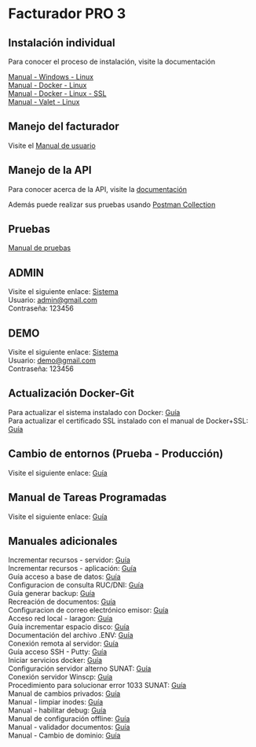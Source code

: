 # **Facturador PRO 3**

<!-- ## Instalación reseller

[Manual instalación reseller](https://docs.google.com/document/d/10ufrI9g8cx-V9Lh-rXLY1jzcHyyny8PYsBotIVFn7yA/edit# "Clic")-->


## Instalación individual

Para conocer el proceso de instalación, visite la documentación

[Manual - Windows - Linux](https://docs.google.com/document/d/1izr-fbKyOAAQDG46SpMAZtLytMxGEUdCEVh2VWGik_E/edit "Clic")
<br>
[Manual - Docker - Linux](https://docs.google.com/document/d/1eKZwozEZkDKjYMSkQG_oFdMbnMVYlMfkQK-BfCNTm5w/edit?usp=sharing "Clic")
<br>
[Manual - Docker - Linux - SSL](https://docs.google.com/document/d/1V54AoYPSNqgi2M9ddck6gh3AgQspZ-eH37_1BU7Gpuo/edit?usp=sharingg "Clic")
<br>
[Manual - Valet - Linux](https://docs.google.com/document/d/1x1SZnhzDITta6k-pOQC75xQKWowCgSUSRoa434gglQA/edit?usp=sharing "Clic")

## Manejo del facturador

Visite el [Manual de usuario](https://docs.google.com/document/d/1i7yKGy3rIvv9TrnwRWZifTuZMMnZ8dbWpqcjPZ3ClmE/edit "Clic")

## Manejo de la API

Para conocer acerca de la API, visite la [documentación](https://docs.google.com/document/d/1QO3H2nhV6dubGFc-IOrXY1X1hobmKkSmutfrtKbelTw/edit "Clic")<br>

Además puede realizar sus pruebas usando [Postman Collection](https://drive.google.com/open?id=1Dk7UbdAw3Xs2i7PGFln6YXveQ10weGkT "Clic")

## Pruebas

[Manual de pruebas](https://docs.google.com/document/d/1ht9JS7VdXiZrPmsqe3Dz-325lN_qEHDVVbieYU4Kay8/edit "Clic")

## ADMIN

Visite el siguiente enlace: [Sistema](https://eversys.xyz "Clic")
<br>
Usuario: admin@gmail.com<br>
Contraseña: 123456

## DEMO

Visite el siguiente enlace: [Sistema](https://demo.eversys.xyz "Clic")
<br>
Usuario: demo@gmail.com<br>
Contraseña: 123456

## Actualización Docker-Git

Para actualizar el sistema instalado con Docker: [Guía](https://docs.google.com/document/d/1ekGySBjGHspbPEE3OLkMGlWwjLvudmyLKo9Et-Cxejk/edit "Clic")
<br>
Para actualizar el certificado SSL instalado con el manual de Docker+SSL: [Guía](https://docs.google.com/document/d/1kcgtIDrOWnGKQbWO3sW2KEkUoNdadIB5YHBgaSb87uA/edit "Clic")

## Cambio de entornos (Prueba - Producción)

Visite el siguiente enlace: [Guía](https://docs.google.com/document/d/1IBXczY4b1YvSnGdFlIklpb8HGlQcP1lN44rpXbtYyUc/edit "Clic")

## Manual de Tareas Programadas

Visite el siguiente enlace: [Guía](https://docs.google.com/document/d/1Cu3Kpgv9HvMAV4fwVNbR-CFc0uTu_-qEVLT-MIuxBTQ/edit?usp=sharing "Clic")

## Manuales adicionales


Incrementar recursos - servidor: [Guía](https://drive.google.com/open?id=1IQad7UnljZEPd4hYWx5ZlR3LJliFGT25AjiI4-TlcJU "Clic")<br>
Incrementar recursos - aplicación: [Guía](https://drive.google.com/open?id=1_A06M8AKR514XdctOpi8yIHOQd2cMIzm1BAdNCLUoew "Clic")<br>
Guía acceso a base de datos: [Guía](https://drive.google.com/open?id=1uZ_qt34I8HucJYmt_RfI2orgfl9_dpqIh8RukwiG1uM "Clic")<br>
Configuracion de consulta RUC/DNI: [Guía](https://docs.google.com/document/d/15_MjQBamZI20UC08p-zC9N3yrMhIqh8iObikZ_eNKKg/edit?usp=sharing "Clic")<br>
Guía generar backup: [Guía](https://drive.google.com/open?id=15dD0KPmDPIeM5y6QdLJivEI-ryS75s2uuJJlusNTr1g "Clic")<br>
Recreación de documentos: [Guía](https://drive.google.com/open?id=1_ZvNpA3_IyvEiQ2NSaiW_rsBhVNbK7YD-_l1kbrEGwQ "Clic")<br>
Configuracion de correo electrónico emisor: [Guía](https://docs.google.com/document/d/1sBXGgKZwcgKZTMTT_qQldpRT13jzEL4Q1S_yPpY-nOo/edit?usp=sharing "Clic")<br>
Acceso red local - laragon: [Guía](https://docs.google.com/document/d/13kOE5N5LJtCJIr3hswrfNgBYxi9wx07YwUCrAfgyCoQ/edit "Clic")<br>
Guía incrementar espacio disco: [Guía](https://docs.google.com/document/d/1hpEQUs9OFha_35yyLb1cMKeluD-dEku5lQsQ3TJFib8/edit "Clic")<br>
Documentación del archivo .ENV: [Guía](https://docs.google.com/document/d/1XpNPg32CrihM1wYWjttwON-2R6nln7-70vBLZnD1UjE/edit?usp=sharing "Clic")<br>
Conexión remota al servidor: [Guía](https://docs.google.com/document/d/1m7xmQ_yLBO2MQVew6ZrlCdvIMLNg2_EzEJmntDM_Jms/edit?usp=sharing "Clic")<br>
Guía acceso SSH - Putty: [Guía](https://docs.google.com/document/d/1PmQejvNd_dkXVm8DPUYlQTag0wvES46tMpxX3MPhkNY/edit# "Clic")<br>
Iniciar servicios docker: [Guía](https://docs.google.com/document/d/1MMuyeYE53RjDaOR2OLPsCtpxicDzqowlvoMTWpkBaSM/edit# "Clic")<br>
Configuración servidor alterno SUNAT: [Guía](https://docs.google.com/document/d/1pr-9ewFYY7JFtYg-0V5MY4R16OGv-02VH5MqXjeUCh0/edit#heading=h.nezjsyganf1w "Clic")<br>
Conexión servidor Winscp: [Guía](https://docs.google.com/document/d/1Xpri2102N4b5C-dG-FVPXW5ZWjEz5S4iDjpvl7Zwq2E/edit# "Clic")<br>
Procedimiento para solucionar error 1033 SUNAT: [Guía](https://docs.google.com/document/d/1V9xyhH4JRJqFf-8zFBG9lOlmy07ts9dZCcJlQFEcFf8/edit# "Clic")<br>
Manual de cambios privados: [Guía](https://drive.google.com/open?id=1ePniWwGvylJDzHTcPOj6E_nQtD_eO6PCReB_xwzOn98 "Clic")<br>
Manual - limpiar inodes: [Guía](https://drive.google.com/open?id=1foPKDI3V3Z9uKTjRc2SPSoztVSOBevPAluT2BqFbfxA "Clic")<br>
Manual - habilitar debug: [Guía](https://drive.google.com/open?id=1OdU-rDjr_cxM7t3fujBxPnEQn7qMoxIO6KZNjiKzyvU "Clic")<br>
Manual de configuración offline: [Guía](https://drive.google.com/open?id=1s9VE08nVjqyKGQ2BiupfQ0yODVBfTfhkSjjZuZLyv38 "Clic")<br>
Manual - validador documentos: [Guía](https://docs.google.com/document/d/1v6XpJrEwCx3suRzRsa4-3-kcAghRvS9DHS5esb89SuI/edit "Clic")<br>
Manual - Cambio de dominio: [Guía](https://docs.google.com/document/d/14rbElqQ6Ru6hh3UCZm4wTKIUCm_hPbMNYz9EH8fcPRo/edit?usp=sharing "Clic")<br>


